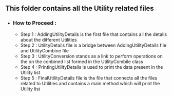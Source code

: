 <h2>This folder contains all the Utility related files</h2>

<ul>
  <li><h3>How to Proceed : </h3>
    <ul>
      <li>Step 1 : AddingUtilityDetails is the first file that contains all the details about the different Utilities</li>
      <li>Step 2 : UtilityDetails file is a bridge between AddingUtilityDetails file and UtilityCombine file</li>
      <li>Step 3 : UtilityConversion stands as a link to perform operations on the on the conbined list formed in the UtilityCombile class</li>
      <li>Step 4 : PrintingUtilityDetails is used to print the data present in the Utility list</li>
      <li>Step 5 : FinalUtilityDetails file is the file that connects all the files related to Utilities and contains a main method which will print the Utility list</li>
    </ul>
  </li>
</ul>
